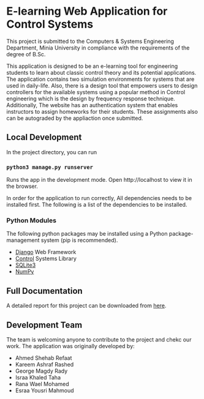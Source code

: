 # E-learning Web Application for Control Systems
This project is submitted to the Computers & Systems Engineering Department, Minia University in compliance with the requirements of the degree of B<!--A comment to prevent hyperlinking-->.Sc.

This application is designed to be an e-learning tool for engineering students to learn about classic control theory and its potential applications. The application contains two simulation environments for systems that are used in daily-life. Also, there is a design tool that empowers users to design controllers for the available systems using a popular method in Control engineering which is the design by frequency response technique. Additionally, The website has an authentication system that enables instructors to assign homeworks for their students. These assignments also can be autograded by the appliaction once submitted.
## Local Development
In the project directory, you can run
### `python3 manage.py runserver`
Runs the app in the development mode.
Open http://localhost to view it in the browser.

In order for the application to run correctly, All dependencies needs to be installed first. The following is a list of the dependencies to be installed.

### Python Modules
The following python packages may be installed using a Python package-management system (pip is recommended).
* [Django](https://djangoproject.com) Web Framework
* [Control](https://python-control.readthedocs.io/) Systems Library
* [SQLite3](https://www.sqlite.org)
* [NumPy](https://numpy.org/)

## Full Documentation
A detailed report for this project can be downloaded from [here](https://cloudpdf.io/document/1df688ad-ed98-4320-ae45-8dccac6c6889).
## Development Team 
The team is welcoming anyone to contribute to the project and chekc our work. The application was originally developed by:
* Ahmed Shehab Refaat
* Kareem Ashraf Rashed
* George Magdy Rady
* Israa Khaled Taha
* Rana Wael Mohamed
* Esraa Yousri Mahmoud
